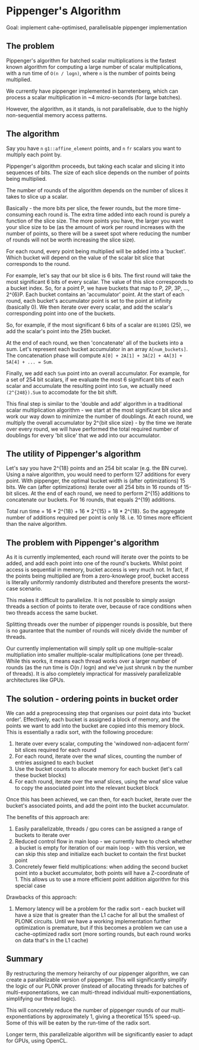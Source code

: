 # Pippenger's Algorithm
Goal: implement cahe-optimised, parallelisable pippenger implementation 

## The problem 

Pippenger's algorithm for batched scalar multiplications is the fastest known algorithm for computing a large number of scalar multiplications, with a run time of `O(n / logn)`, where `n` is the number of points being multiplied. 

We currently have pippenger implemented in barretenberg, which can process a scalar multiplication in ~4 micro-seconds (for large batches).

However, the algorithm, as it stands, is not parallelisable, due to the highly non-sequential memory access patterns.

## The algorithm 

Say you have `n` `g1::affine_element` points, and `n` `fr` scalars you want to multiply each point by. 

Pippenger's algorithm proceeds, but taking each scalar and slicing it into sequences of bits. The size of each slice depends on the number of points being multiplied.

The number of rounds of the algorithm depends on the number of slices it takes to slice up a scalar.

Basically - the more bits per slice, the fewer rounds, but the more time-consuming each round is. The extra time added into each round is purely a function of the slice size. The more points you have, the larger you want your slice size to be (as the amount of work per round increases with the number of points, so there will be a sweet spot where reducing the number of rounds will not be worth increasing the slice size).

For each round, every point being multiplied will be added into a 'bucket'. Which bucket will depend on the value of the scalar bit slice that corresponds to the round.

For example, let's say that our bit slice is 6 bits. The first round will take the most significant 6 bits of every scalar. The value of this slice corresponds to a bucket index. So, for a point P, we have buckets that map to P, 2P, 3P, ..., 2^{6}P. Each bucket contains an 'accumulator' point. At the start of each round, each bucket's accumulator point is set to the point at infinity (basically 0). We then iterate over every scalar, and add the scalar's corresponding point into one of the buckets.

So, for example, if the most significant 6 bits of a scalar are `011001` (25), we add the scalar's point into the 25th bucket. 

At the end of each round, we then 'concatenate' all of the buckets into a sum. Let's represent each bucket accumulator in an array `A[num_buckets]`. The concatenation phase will compute `A[0] + 2A[1] + 3A[2] + 4A[3] + 5A[4] + ... = Sum`.

Finally, we add each `Sum` point into an overall accumulator. For example, for a set of 254 bit scalars, if we evaluate the most 6 significant bits of each scalar and accumulate the resulting point into `Sum`, we actually need `(2^{248}).Sum` to accomodate for the bit shift. 

This final step is similar to the 'double and add' algorithm in a traditional scalar multiplication algorithm - we start at the most significant bit slice and work our way down to minimize the number of doublings. At each round, we multiply the overall accumulator by 2^{bit slice size} - by the time we iterate over every round, we will have performed the total required number of doublings for every 'bit slice' that we add into our accumulator.

## The utility of Pippenger's algorithm 

Let's say you have 2^{18} points and an 254 bit scalar (e.g. the BN curve). Using a naive algorithm, you would need to perform 127 additions for every point. With pippenger, the optimal bucket width is (after optimizations) 15 bits. We can (after optimizations) iterate over all 254 bits in 16 rounds of 15-bit slices. At the end of each round, we need to perform 2^{15} additions to concatenate our buckets. For 16 rounds, that equals 2^{19} additions.

Total run time = 16 * 2^{18} + 16 * 2^{15} = 18 * 2^{18}. So the aggregate number of additions required per point is only 18. i.e. 10 times more efficient than the naive algorithm.

## The problem with Pippenger's algorithm 

As it is currently implemented, each round will iterate over the points to be added, and add each point into one of the round's buckets. Whilst point access is sequential in memory, bucket access is very much not. In fact, if the points being multiplied are from a zero-knowlege proof, bucket access is literally uniformly randomly distributed and therefore presents the worst-case scenario.

This makes it difficult to parallelize. It is not possible to simply assign threads a section of points to iterate over, because of race conditions when two threads access the same bucket.

Splitting threads over the number of pippenger rounds is possible, but there is no gaurantee that the number of rounds will nicely divide the number of threads.

Our currently implementation will simply split up one multiple-scalar multipliation into smaller multiple-scalar multiplications (one per thread). While this works, it means each thread works over a larger number of rounds (as the run time is O(n / logn) and we've just shrunk n by the number of threads). It is also completely impractical for massively parallelizable architectures like GPUs.

## The solution - ordering points in bucket order

We can add a preprocessing step that organises our point data into 'bucket order'. Effectively, each bucket is assigned a block of memory, and the points we want to add into the bucket are copied into this memory block. This is essentially a radix sort, with the following procedure:

1. Iterate over every scalar, computing the 'windowed non-adjacent form' bit slices required for each round 
2. For each round, iterate over the wnaf slices, counting the number of entries assigned to each bucket 
3. Use the bucket counts to allocate memory for each bucket (let's call these bucket blocks)
4. For each round, iterate over the wnaf slices, using the wnaf slice value to copy the associated point into the relevant bucket block

Once this has been achieved, we can then, for each bucket, iterate over the bucket's associated points, and add the point into the bucket accumulator.

The benefits of this approach are:

1. Easily parallelizable, threads / gpu cores can be assigned a range of buckets to iterate over 
2. Reduced control flow in main loop - we currently have to check whether a bucket is empty for iteration of our main loop - with this version, we can skip this step and initialize each bucket to contain the first bucket point
3. Concretely fewer field multiplications: when adding the second bucket point into a bucket accumulator, both points will have a Z-coordinate of 1. This allows us to use a more efficient point addition algorithm for this special case

Drawbacks of this approach: 

1. Memory latency will be a problem for the radix sort - each bucket will have a size that is greater than the L1 cache for all but the smallest of PLONK circuits. Until we have a working implementation further optimization is premature, but if this becomes a problem we can use a cache-optimized radix sort (more sorting rounds, but each round works on data that's in the L1 cache)

## Summary 

By restructuring the memory heirarchy of our pippenger algorithm, we can create a parallelizable version of pippenger. This will significantly simplify the logic of our PLONK prover (instead of allocating threads for batches of multi-exponentations, we can multi-thread individual multi-exponentiations, simplifying our thread logic). 

This will concretely reduce the number of pippenger rounds of our multi-exponentiations by approximately 1, giving a theoretical 15% speed-up. Some of this will be eaten by the run-time of the radix sort. 

Longer term, this parallelizable algorithm will be significantly easier to adapt for GPUs, using OpenCL.